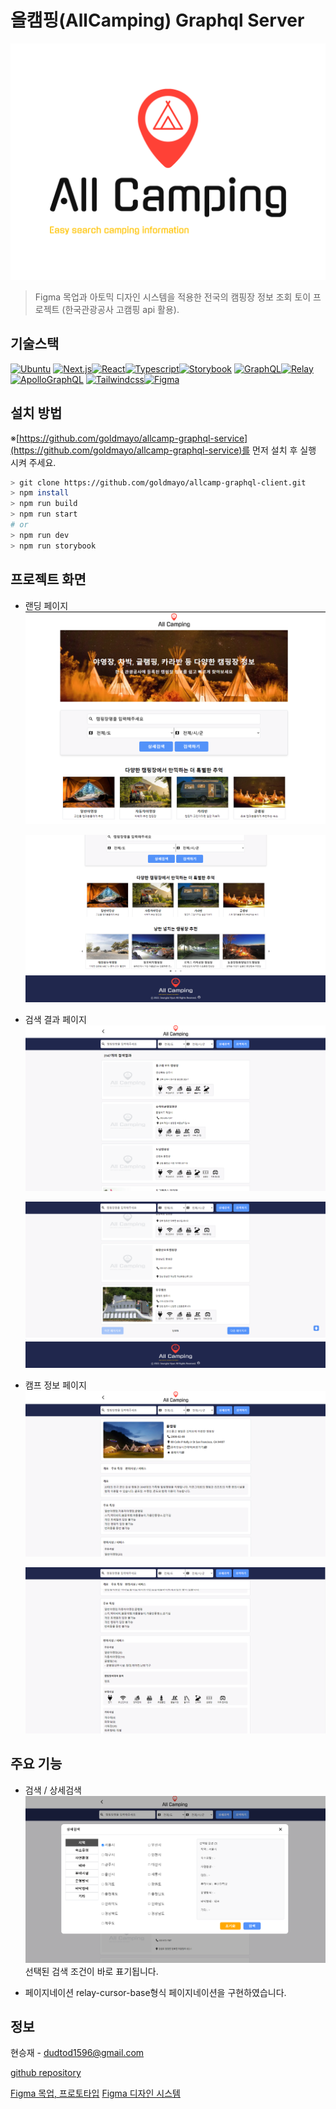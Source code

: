 # 올캠핑(AllCamping) Graphql Server

![AllCamping Screen Shot][product-screenshot]

> Figma 목업과 아토믹 디자인 시스템을 적용한 전국의 캠핑장 정보 조회 토이 프로젝트 (한국관광공사 고캠핑 api 활용).

## 기술스택

[![Ubuntu][ubuntu]][ubuntu-url]
[![Next.js][next.js]][next.js-url][![React][react]][react-url][![Typescript][typescript]][typescript-url][![Storybook][storybook]][storybook-url]
[![GraphQL][graphql]][graphql-url][![Relay][relay]][relay-url][![ApolloGraphQL][apollographql]][apollographql-url]
[![Tailwindcss][tailwindcss]][tailwindcss-url][![Figma][figma]][figma-url]

## 설치 방법

※[https://github.com/goldmayo/allcamp-graphql-service](https://github.com/goldmayo/allcamp-graphql-service)를 먼저 설치 후 실행 시켜 주세요.

```sh
> git clone https://github.com/goldmayo/allcamp-graphql-client.git
> npm install
> npm run build
> npm run start
# or
> npm run dev
> npm run storybook
```

## 프로젝트 화면

- 랜딩 페이지
  ![LandingPage Screen Shot1][product-landingpagescreenshot1]

  ![LandingPage Screen Shot2][product-landingpagescreenshot2]

- 검색 결과 페이지
  ![SearchResultPage Screen Shot1][product-searchresultpagescreenshot1]

  ![SearchResultPage Screen Shot2][product-searchresultpagescreenshot2]

- 캠프 정보 페이지
  ![CampInfoPage Screen Shot1][product-campinfopagescreenshot1]

  ![CampInfoPage Screen Shot2][product-campinfopagescreenshot2]

## 주요 기능

- 검색 / 상세검색
  ![SearchResultPage Screen Shot3][product-searchresultpagescreenshot3]
  선택된 검색 조건이 바로 표기됩니다.

- 페이지네이션
  relay-cursor-base형식 페이지네이션을 구현하였습니다.

## 정보

현승재 - dudtod1596@gmail.com

[github repository](https://github.com/goldmayo/allcamp-graphql-client)

[Figma 목업, 프로토타입]([figma-allcamping-design-url])
[Figma 디자인 시스템]([figma-allcamping-design-system-url])

<!-- MARKDOWN LINKS & IMAGES -->
<!-- https://www.markdownguide.org/basic-syntax/#reference-style-links -->

[product-screenshot]: public/HighResolutionLogo.png
[product-landingpagescreenshot1]: capture/landing.PNG
[product-landingpagescreenshot2]: capture/landing2.PNG
[product-searchresultpagescreenshot1]: capture/search2.PNG
[product-searchresultpagescreenshot2]: capture/search.PNG
[product-searchresultpagescreenshot3]: capture/search3.PNG
[product-campinfopagescreenshot1]: capture/about2.PNG
[product-campinfopagescreenshot2]: capture/about.PNG
[ubuntu]: https://img.shields.io/badge/Ubuntu-18.04-E95420?style=flat-square&logo=Ubuntu&logoColor=white
[ubuntu-url]: https://ubuntu.com/
[graphql]: https://img.shields.io/badge/GraphQL-E10098?style=flat-square&logo=GraphQL&logoColor=white
[graphql-url]: https://graphql.org/
[relay]: https://img.shields.io/badge/Relay-F26B00?style=flat-square&logo=Relay&logoColor=white
[relay-url]: https://relay.dev/
[typescript]: https://img.shields.io/badge/TypeScript-3178C6?style=flat-square&logo=TypeScript&logoColor=white
[typescript-url]: https://www.typescriptlang.org/
[next.js]: https://img.shields.io/badge/next.js-000000?style=flat-square&logo=next.js&logoColor=white
[next.js-url]: https://www.next.jslang.org/
[tailwindcss]: https://img.shields.io/badge/TailwindCSs-06B6D4?style=flat-square&logo=TailwindCSs&logoColor=white
[tailwindcss-url]: https://tailwindcss.com/
[react]: https://img.shields.io/badge/React-61DAFB?style=flat-square&logo=React&logoColor=white
[react-url]: https://reactjs.org/
[storybook]: https://img.shields.io/badge/Storybook-FF4785?style=flat-square&logo=Storybook&logoColor=white
[storybook-url]: https://storybook.js.org/
[apollographql]: https://img.shields.io/badge/ApolloGraphQL-311C87?style=flat-square&logo=ApolloGraphQL&logoColor=white
[apollographql-url]: https://www.apollographql.com/docs/react/api/core/ApolloClient/
[figma]: https://img.shields.io/badge/Figma-F24E1E?style=flat-square&logo=Figma&logoColor=white
[figma-url]: https://www.figma.com/
[figma-allcamping-design-url]: https://www.figma.com/file/1ivtyaKdvwzIpYIaEZEt4c/ALLCamping?node-id=0%3A1&t=2sdvxQcWecAW2dPH-1
[figma-allcamping-design-system-url]: https://www.figma.com/file/0ewF1KPQhOy7FPkBOUPNrj/%5BStyleGuide%5DALLCamping?t=2sdvxQcWecAW2dPH-1
